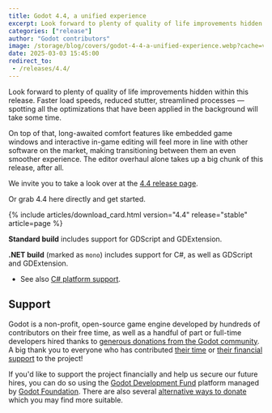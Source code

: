 ```yaml
---
title: Godot 4.4, a unified experience
excerpt: Look forward to plenty of quality of life improvements hidden within this release. Faster load speeds, reduced stutter, streamlined processes — spotting all the optimizations that have been applied in the background will take some time.
categories: ["release"]
author: "Godot contributors"
image: /storage/blog/covers/godot-4-4-a-unified-experience.webp?cache=v2
date: 2025-03-03 15:45:00
redirect_to:
 - /releases/4.4/
---
```


Look forward to plenty of quality of life improvements hidden within this release. Faster load speeds, reduced stutter, streamlined processes — spotting all the optimizations that have been applied in the background will take some time.

On top of that, long-awaited comfort features like embedded game windows and interactive in-game editing will feel more in line with other software on the market, making transitioning between them an even smoother experience. The editor overhaul alone takes up a big chunk of this release, after all.

We invite you to take a look over at the [4.4 release page](/releases/4.4/).

Or grab 4.4 here directly and get started.

{% include articles/download_card.html version="4.4" release="stable" article=page %}

**Standard build** includes support for GDScript and GDExtension.

**.NET build** (marked as `mono`) includes support for C#, as well as GDScript and GDExtension.
- See also [C# platform support](https://docs.godotengine.org/en/latest/tutorials/scripting/c_sharp/index.html#c-platform-support).

## Support

Godot is a non-profit, open-source game engine developed by hundreds of contributors on their free time, as well as a handful of part or full-time developers hired thanks to [generous donations from the Godot community](https://fund.godotengine.org/). A big thank you to everyone who has contributed [their time](https://github.com/godotengine/godot/blob/master/AUTHORS.md) or [their financial support](https://github.com/godotengine/godot/blob/master/DONORS.md) to the project!

If you'd like to support the project financially and help us secure our future hires, you can do so using the [Godot Development Fund](https://fund.godotengine.org/) platform managed by [Godot Foundation](https://godot.foundation/). There are also several [alternative ways to donate](/donate) which you may find more suitable.
